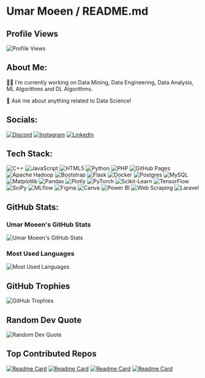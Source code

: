# Umar Moeen / README.md

## Profile Views

![Profile Views](https://komarev.com/ghpvc/?username=umar-moeen&style=flat-square&color=blue)

## About Me:

🧑‍💼 I'm currently working on Data Mining, Data Engineering, Data Analysis, ML Algorithms and DL Algorithms.

💬 Ask me about anything related to Data Science!

## Socials:

[![Discord](https://img.shields.io/badge/Discord-%237289DA.svg?style=for-the-badge&logo=discord&logoColor=white)](https://discord.com)
[![Instagram](https://img.shields.io/badge/Instagram-%23E4405F.svg?style=for-the-badge&logo=instagram&logoColor=white)](https://www.instagram.com)
[![LinkedIn](https://img.shields.io/badge/LinkedIn-%230A66C2.svg?style=for-the-badge&logo=linkedin&logoColor=white)](https://www.linkedin.com/)

## Tech Stack:

![C++](https://img.shields.io/badge/c++-%2300599C.svg?style=for-the-badge&logo=c%2B%2B&logoColor=white)
![JavaScript](https://img.shields.io/badge/javascript-%23323330.svg?style=for-the-badge&logo=javascript&logoColor=%23F7DF1E)
![HTML5](https://img.shields.io/badge/html5-%23E34F26.svg?style=for-the-badge&logo=html5&logoColor=white)
![Python](https://img.shields.io/badge/python-%2314354C.svg?style=for-the-badge&logo=python&logoColor=white)
![PHP](https://img.shields.io/badge/php-%23777BB4.svg?style=for-the-badge&logo=php&logoColor=white)
![GitHub Pages](https://img.shields.io/badge/github%20pages-%23327FC7.svg?style=for-the-badge&logo=github&logoColor=white)
![Apache Hadoop](https://img.shields.io/badge/Apache%20Hadoop-66CCFF?style=for-the-badge&logo=apachehadoop&logoColor=black)
![Bootstrap](https://img.shields.io/badge/bootstrap-%23563D7C.svg?style=for-the-badge&logo=bootstrap&logoColor=white)
![Flask](https://img.shields.io/badge/flask-%23000.svg?style=for-the-badge&logo=flask&logoColor=white)
![Docker](https://img.shields.io/badge/docker-%230db7ed.svg?style=for-the-badge&logo=docker&logoColor=white)
![Postgres](https://img.shields.io/badge/postgres-%23316192.svg?style=for-the-badge&logo=postgresql&logoColor=white)
![MySQL](https://img.shields.io/badge/mysql-%234479A1.svg?style=for-the-badge&logo=mysql&logoColor=white)
![Matplotlib](https://img.shields.io/badge/Matplotlib-%23ffffff.svg?style=for-the-badge&logo=matplotlib&logoColor=black)
![Pandas](https://img.shields.io/badge/pandas-%23150458.svg?style=for-the-badge&logo=pandas&logoColor=white)
![Plotly](https://img.shields.io/badge/Plotly-%233F4F75.svg?style=for-the-badge&logo=plotly&logoColor=white)
![PyTorch](https://img.shields.io/badge/PyTorch-%23EE4C2C.svg?style=for-the-badge&logo=PyTorch&logoColor=white)
![Scikit-Learn](https://img.shields.io/badge/scikit--learn-%23F7931E.svg?style=for-the-badge&logo=scikit-learn&logoColor=white)
![TensorFlow](https://img.shields.io/badge/TensorFlow-%23FF6F00.svg?style=for-the-badge&logo=TensorFlow&logoColor=white)
![SciPy](https://img.shields.io/badge/SciPy-%230C55A5.svg?style=for-the-badge&logo=scipy&logoColor=%white)
![MLflow](https://img.shields.io/badge/MLflow-%230072C6.svg?style=for-the-badge&logo=MLflow&logoColor=white)
![Figma](https://img.shields.io/badge/figma-%23F24E1E.svg?style=for-the-badge&logo=figma&logoColor=white)
![Canva](https://img.shields.io/badge/Canva-%2300C4CC.svg?style=for-the-badge&logo=Canva&logoColor=white)
![Power BI](https://img.shields.io/badge/Power%20BI-F2C811.svg?style=for-the-badge&logo=Power%20BI&logoColor=white)
![Web Scraping](https://img.shields.io/badge/web%20scraping-%2312100E.svg?style=for-the-badge&logo=web-scraping&logoColor=white)
![Laravel](https://img.shields.io/badge/laravel-%23FF2D20.svg?style=for-the-badge&logo=laravel&logoColor=white)

## GitHub Stats:

### Umar Moeen's GitHub Stats

![Umar Moeen's GitHub Stats](https://github-readme-stats.vercel.app/api?username=umar-moeen&show_icons=true&theme=dark&count_private=true)

### Most Used Languages

![Most Used Languages](https://github-readme-stats.vercel.app/api/top-langs/?username=umar-moeen&theme=dark&layout=compact)

## GitHub Trophies

![GitHub Trophies](https://github-profile-trophy.vercel.app/?username=umar-moeen&theme=darkhub)

## Random Dev Quote

![Random Dev Quote](https://quotes-github-readme.vercel.app/api?type=horizontal&theme=dark)

## Top Contributed Repos

<!-- This section will dynamically fetch the top contributed repositories -->

[![Readme Card](https://github-readme-stats.vercel.app/api/pin/?username=umar-moeen&repo=Inventory-Management-System&theme=dark)](https://github.com/umar-moeen/Inventory-Management-System)
[![Readme Card](https://github-readme-stats.vercel.app/api/pin/?username=umar-moeen&repo=Word-Wiz-Website&theme=dark)](https://github.com/umar-moeen/Word-Wiz-Website)
[![Readme Card](https://github-readme-stats.vercel.app/api/pin/?username=umar-moeen&repo=Clustering-Algorithms&theme=dark)](https://github.com/umar-moeen/Clustering-Algorithms)
[![Readme Card](https://github-readme-stats.vercel.app/api/pin/?username=umar-moeen&repo=Space-Invaders&theme=dark)](https://github.com/umar-moeen/Space-Invaders)
